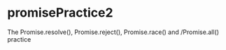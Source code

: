 # promisePractice2
The Promise.resolve(), Promise.reject(), Promise.race() and /Promise.all() practice

